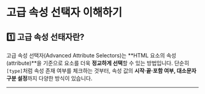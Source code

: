 # 고급 속성 선택자 이해하기
## 1️⃣ 고급 속성 선태자란?
고급 속성 선택자(Advanced Attribute Selectors)는 **HTML 요소의 속성(attribute)**을 기준으로 요소를 더욱 **정교하게 선택**할 수 있는 방법입니다. 단순히 `[type]`처럼 속성 존재 여부를 체크하는 것부터, 속성 값의 **시작·끝·포함 여부, 대소문자 구분 설정**까지 다양한 방식이 있습니다.

---
<br>
